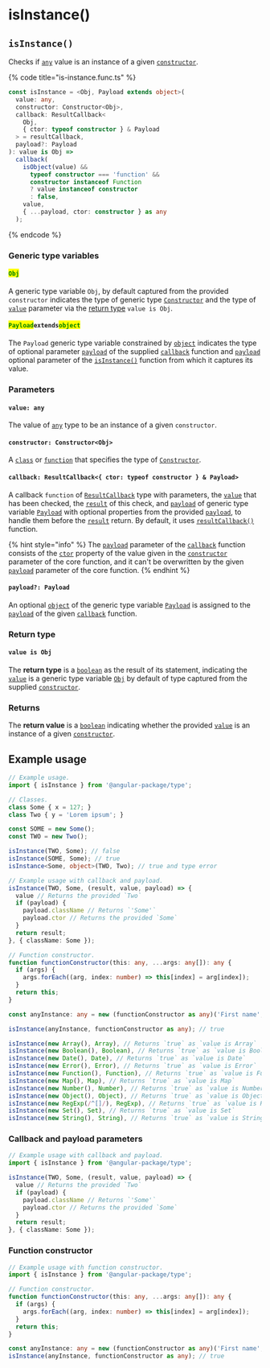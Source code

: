 # isInstance()

## `isInstance()`

Checks if [`any`](https://www.typescriptlang.org/docs/handbook/2/everyday-types.html#any) value is an instance of a given [`constructor`](isinstance.md#constructor-constructor-less-than-obj-greater-than).

{% code title="is-instance.func.ts" %}
```typescript
const isInstance = <Obj, Payload extends object>(
  value: any,
  constructor: Constructor<Obj>,
  callback: ResultCallback<
    Obj,
    { ctor: typeof constructor } & Payload
  > = resultCallback,
  payload?: Payload
): value is Obj =>
  callback(
    isObject(value) &&
      typeof constructor === 'function' &&
      constructor instanceof Function
      ? value instanceof constructor
      : false,
    value,
    { ...payload, ctor: constructor } as any
  );
```
{% endcode %}

### Generic type variables

#### <mark style="color:green;">`Obj`</mark>

A generic type variable `Obj`, by default captured from the provided `constructor` indicates the type of generic type [`Constructor`](../types/constructor.md) and the type of [`value`](isinstance.md#value-any) parameter via the [return type](isinstance.md#return-type) `value is Obj`.

#### <mark style="color:green;">**`Payload`**</mark>**`extends`**<mark style="color:green;">**`object`**</mark>

The `Payload` generic type variable constrained by [`object`](https://www.typescriptlang.org/docs/handbook/basic-types.html#object) indicates the type of optional parameter [`payload`](../types/resultcallback.md#payload-payload) of the supplied [`callback`](isinstance.md#callback-resultcallback-less-than-any-payload-greater-than) function and [`payload`](isinstance.md#payload-payload) optional parameter of the [`isInstance()`](isinstance.md#isinstance) function from which it captures its value.

### Parameters

#### `value: any`

The value of [`any`](https://www.typescriptlang.org/docs/handbook/2/everyday-types.html#any) type to be an instance of a given `constructor`.

#### `constructor: Constructor<Obj>`

A [`class`](https://developer.mozilla.org/en-US/docs/Web/HTML/Global\_attributes/class) or [`function`](https://developer.mozilla.org/en-US/docs/Web/JavaScript/Guide/Functions) that specifies the type of [`Constructor`](../types/constructor.md).

#### `callback: ResultCallback<{ ctor: typeof constructor } & Payload>`

A callback `function` of [`ResultCallback`](../types/resultcallback.md) type with parameters, the [`value`](isinstance.md#value-any) that has been checked, the [`result`](../types/resultcallback.md#result-boolean) of this check, and [`payload`](../types/resultcallback.md#payload-payload) of generic type variable [`Payload`](isinstance.md#payloadextendsobject) with optional properties from the provided [`payload`](isinstance.md#payload-payload), to handle them before the [`result`](../types/resultcallback.md#result-boolean) return. By default, it uses [`resultCallback()`](../helper/resultcallback.md) function.

{% hint style="info" %}
The [`payload`](../types/resultcallback.md#payload-payload) parameter of the [`callback`](isinstance.md#callback-resultcallback-less-than-any-minmax-less-than-min-max-greater-than-and-payload-greater-than) function consists of the [`ctor`](isinstance.md#constructor-constructor-less-than-obj-greater-than) property of the value given in the [`constructor`](isinstance.md#constructor-constructor-less-than-obj-greater-than) parameter of the core function, and it can't be overwritten by the given [`payload`](isinstance.md#payload-payload) parameter of the core function.
{% endhint %}

#### `payload?: Payload`

An optional [`object`](https://developer.mozilla.org/en-US/docs/Web/JavaScript/Reference/Global\_Objects/Object) of the generic type variable [`Payload`](isinstance.md#payloadextendsobject) is assigned to the [`payload`](../types/resultcallback.md#payload-payload) of the given [`callback`](isinstance.md#callback-resultcallback-less-than-any-payload-greater-than) function.

### Return type

#### `value is Obj`

The **return type** is a [`boolean`](https://www.typescriptlang.org/docs/handbook/basic-types.html#boolean) as the result of its statement, indicating the [`value`](isinstance.md#value-any) is a generic type variable [`Obj`](isinstance.md#obj) by default of type captured from the supplied [`constructor`](isinstance.md#constructor-constructor-less-than-obj-greater-than).

### Returns

The **return value** is a [`boolean`](https://developer.mozilla.org/en-US/docs/Web/JavaScript/Reference/Global\_Objects/Boolean) indicating whether the provided [`value`](isinstance.md#value-any) is an instance of a given [`constructor`](isinstance.md#constructor-constructor-less-than-obj-greater-than).

## Example usage

```typescript
// Example usage.
import { isInstance } from '@angular-package/type';

// Classes.
class Some { x = 127; }
class Two { y = 'Lorem ipsum'; }

const SOME = new Some();
const TWO = new Two();

isInstance(TWO, Some); // false
isInstance(SOME, Some); // true
isInstance<Some, object>(TWO, Two); // true and type error

// Example usage with callback and payload.
isInstance(TWO, Some, (result, value, payload) => {
  value // Returns the provided `Two`
  if (payload) {
    payload.className // Returns `'Some'`
    payload.ctor // Returns the provided `Some`
  }
  return result;
}, { className: Some });

// Function constructor.
function functionConstructor(this: any, ...args: any[]): any {
  if (args) {
    args.forEach((arg, index: number) => this[index] = arg[index]);
  }
  return this;
}

const anyInstance: any = new (functionConstructor as any)('First name', 'Sur name', 27);

isInstance(anyInstance, functionConstructor as any); // true

isInstance(new Array(), Array), // Returns `true` as `value is Array`
isInstance(new Boolean(), Boolean), // Returns `true` as `value is Boolean`
isInstance(new Date(), Date), // Returns `true` as `value is Date`
isInstance(new Error(), Error), // Returns `true` as `value is Error`
isInstance(new Function(), Function), // Returns `true` as `value is Function`
isInstance(new Map(), Map), // Returns `true` as `value is Map`
isInstance(new Number(), Number), // Returns `true` as `value is Number`
isInstance(new Object(), Object), // Returns `true` as `value is Object`
isInstance(new RegExp(/^[]/), RegExp), // Returns `true` as `value is RegExp`
isInstance(new Set(), Set), // Returns `true` as `value is Set`
isInstance(new String(), String), // Returns `true` as `value is String`
```

### Callback and payload parameters

```typescript
// Example usage with callback and payload.
import { isInstance } from '@angular-package/type';

isInstance(TWO, Some, (result, value, payload) => {
  value // Returns the provided `Two`
  if (payload) {
    payload.className // Returns `'Some'`
    payload.ctor // Returns the provided `Some`
  }
  return result;
}, { className: Some });
```

### Function constructor

```typescript
// Example usage with function constructor.
import { isInstance } from '@angular-package/type';

// Function constructor.
function functionConstructor(this: any, ...args: any[]): any {
  if (args) {
    args.forEach((arg, index: number) => this[index] = arg[index]);
  }
  return this;
}

const anyInstance: any = new (functionConstructor as any)('First name', 'Sur name', 27);
isInstance(anyInstance, functionConstructor as any); // true
```

